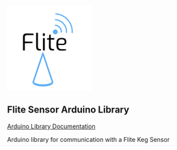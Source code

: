 ![Flite](https://github.com/DJMarlow/Flite/blob/master/logo_raw.png)

**Flite Sensor Arduino Library**
----
[Arduino Library Documentation](https://gist.github.com/DJMarlow/266ceec7323dbdeecf3a161dbc32eef4)

Arduino library for communication with a Flite Keg Sensor
